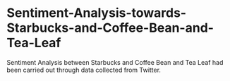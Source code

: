 # Sentiment-Analysis-towards-Starbucks-and-Coffee-Bean-and-Tea-Leaf
Sentiment Analysis between Starbucks and Coffee Bean and Tea Leaf had been carried out through data collected from Twitter.

